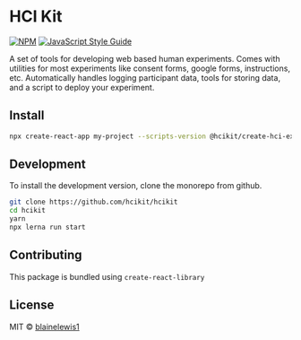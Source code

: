 # HCI Kit

[![NPM](https://img.shields.io/npm/v/cefn.svg)](https://www.npmjs.com/package/cefn) [![JavaScript Style Guide](https://img.shields.io/badge/code_style-standard-brightgreen.svg)](https://standardjs.com)

A set of tools for developing web based human experiments. Comes with utilities for most experiments like consent forms, google forms, instructions, etc. Automatically handles logging participant data, tools for storing data, and a script to deploy your experiment.

## Install

```bash
npx create-react-app my-project --scripts-version @hcikit/create-hci-experiment
```

## Development

To install the development version, clone the monorepo from github.

```bash
git clone https://github.com/hcikit/hcikit
cd hcikit
yarn
npx lerna run start
```

## Contributing

This package is bundled using `create-react-library`

## License

MIT © [blainelewis1](https://github.com/blainelewis1)
